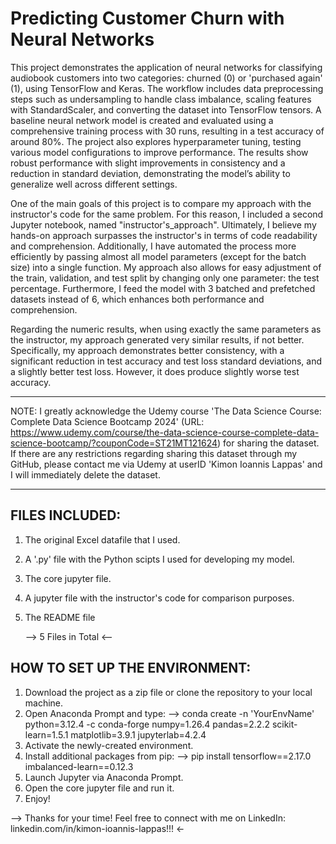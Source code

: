 # Predicting Customer Churn with Neural Networks
This project demonstrates the application of neural networks for classifying audiobook customers into two categories: churned (0) or 'purchased again' (1), using TensorFlow and Keras. The workflow includes data preprocessing steps such as undersampling to handle class imbalance, scaling features with StandardScaler, and converting the dataset into TensorFlow tensors. A baseline neural network model is created and evaluated using a comprehensive training process with 30 runs, resulting in a test accuracy of around 80%. The project also explores hyperparameter tuning, testing various model configurations to improve performance. The results show robust performance with slight improvements in consistency and a reduction in standard deviation, demonstrating the model’s ability to generalize well across different settings.

One of the main goals of this project is to compare my approach with the instructor's code for the same problem. For this reason, I included a second Jupyter notebook, named "instructor's_approach". Ultimately, I believe my hands-on approach surpasses the instructor's in terms of code readability and comprehension. Additionally, I have automated the process more efficiently by passing almost all model parameters (except for the batch size) into a single function. My approach also allows for easy adjustment of the train, validation, and test split by changing only one parameter: the test percentage. Furthermore, I feed the model with 3 batched and prefetched datasets instead of 6, which enhances both performance and comprehension.

Regarding the numeric results, when using exactly the same parameters as the instructor, my approach generated very similar results, if not better. Specifically, my approach demonstrates better consistency, with a significant reduction in test accuracy and test loss standard deviations, and a slightly better test loss. However, it does produce slightly worse test accuracy.

*****************************************************************************************************************************************************************************************************************************************************
NOTE: I greatly acknowledge the Udemy course 'The Data Science Course: Complete Data Science Bootcamp 2024' (URL: https://www.udemy.com/course/the-data-science-course-complete-data-science-bootcamp/?couponCode=ST21MT121624) for sharing the dataset. If there are any restrictions regarding sharing this dataset through my GitHub, please contact me via Udemy at userID 'Kimon Ioannis Lappas' and I will immediately delete the dataset.
*****************************************************************************************************************************************************************************************************************************************************

## FILES INCLUDED:
1. The original Excel datafile that I used.
3. A '.py' file with the Python scipts I used for developing my model.
4. The core jupyter file.
5. A jupyter file with the instructor's code for comparison purposes.
6. The README file

   --> 5 Files in Total <--

## HOW TO SET UP THE ENVIRONMENT:
1. Download the project as a zip file or clone the repository to your local machine.
2. Open Anaconda Prompt and type:
   --> conda create -n 'YourEnvName' python=3.12.4 -c conda-forge numpy=1.26.4 pandas=2.2.2 scikit-learn=1.5.1 matplotlib=3.9.1 jupyterlab=4.2.4
3. Activate the newly-created environment.
4. Install additional packages from pip:
   --> pip install tensorflow==2.17.0 imbalanced-learn==0.12.3
5. Launch Jupyter via Anaconda Prompt.
6. Open the core jupyter file and run it.
7. Enjoy!

--> Thanks for your time! Feel free to connect with me on LinkedIn: linkedin.com/in/kimon-ioannis-lappas!!! <-
